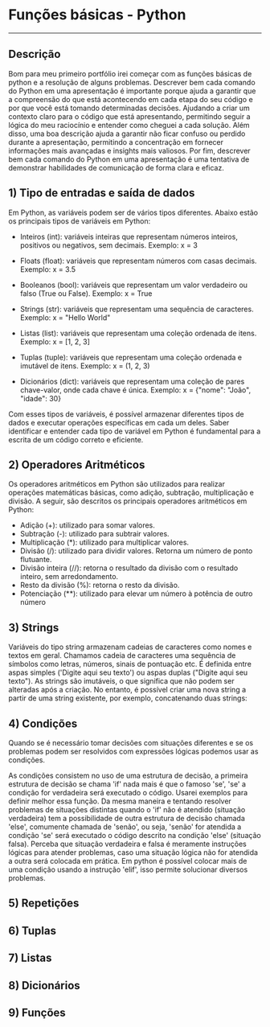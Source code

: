 # Funções básicas - **Python**
---
## Descrição

Bom para meu primeiro portfólio irei começar com as funções básicas de python e a resolução de alguns problemas. Descrever bem cada comando do Python em uma apresentação é importante porque ajuda a garantir que a compreensão do que está acontecendo em cada etapa do seu código e por que você está tomando determinadas decisões. Ajudando a criar um contexto claro para o código que está apresentando, permitindo seguir a lógica do meu raciocínio e entender como cheguei a cada solução. Além disso, uma boa descrição ajuda a garantir não ficar confuso ou perdido durante a apresentação, permitindo a concentração em fornecer informações mais avançadas e insights mais valiosos. Por fim, descrever bem cada comando do Python em uma apresentação é uma tentativa de demonstrar habilidades de comunicação de forma clara e eficaz.

## 1) Tipo de entradas e saída de dados
  Em Python, as variáveis podem ser de vários tipos diferentes. Abaixo estão os principais tipos de variáveis em Python:

* Inteiros (int): variáveis inteiras que representam números inteiros, positivos ou negativos, sem decimais. Exemplo: x = 3

* Floats (float): variáveis que representam números com casas decimais. Exemplo: x = 3.5

* Booleanos (bool): variáveis que representam um valor verdadeiro ou falso (True ou False). Exemplo: x = True

* Strings (str): variáveis que representam uma sequência de caracteres. Exemplo: x = "Hello World"

* Listas (list): variáveis que representam uma coleção ordenada de itens. Exemplo: x = [1, 2, 3]

* Tuplas (tuple): variáveis que representam uma coleção ordenada e imutável de itens. Exemplo: x = (1, 2, 3)

* Dicionários (dict): variáveis que representam uma coleção de pares chave-valor, onde cada chave é única. Exemplo: x = {"nome": "João", "idade": 30}

Com esses tipos de variáveis, é possível armazenar diferentes tipos de dados e executar operações específicas em cada um deles. Saber identificar e entender cada tipo de variável em Python é fundamental para a escrita de um código correto e eficiente.


## 2) Operadores Aritméticos

Os operadores aritméticos em Python são utilizados para realizar operações matemáticas básicas, como adição, subtração, multiplicação e divisão. A seguir, são descritos os principais operadores aritméticos em Python:

* Adição (+): utilizado para somar valores.
* Subtração (-): utilizado para subtrair valores.
* Multiplicação (*): utilizado para multiplicar valores.
* Divisão (/): utilizado para dividir valores. Retorna um número de ponto flutuante.
* Divisão inteira (//): retorna o resultado da divisão com o resultado inteiro, sem arredondamento.
* Resto da divisão (%): retorna o resto da divisão.
* Potenciação (**): utilizado para elevar um número à potência de outro número

## 3) Strings

Variáveis do tipo string armazenam cadeias de caracteres como nomes e textos em geral. Chamamos cadeia de caracteres uma sequência de símbolos como letras, números, sinais de pontuação etc. É definida entre aspas simples ('Digite aqui seu texto') ou aspas duplas ("Digite aqui seu texto"). As strings são imutáveis, o que significa que não podem ser alteradas após a criação. No entanto, é possível criar uma nova string a partir de uma string existente, por exemplo, concatenando duas strings:

## 4) Condições

Quando se é necessário tomar decisões com situações diferentes e se os problemas podem ser resolvidos com expressões lógicas podemos usar as condições.

As condições consistem no uso de uma estrutura de decisão, a primeira estrutura de decisão se chama 'if' nada mais é que o famoso 'se', 'se' a condição for verdadeira será executado o código. Usarei exemplos para definir melhor essa função. Da mesma maneira e tentando resolver problemas de situações distintas quando o 'if' não é atendido (situação verdadeira) tem a possibilidade de outra estrutura de decisão chamada 'else', comumente chamada de 'senão', ou seja, 'senão' for atendida a condição 'se' será executado o código descrito na condição 'else' (situação falsa). Perceba que situação verdadeira e falsa é meramente instruções lógicas para atender problemas, caso uma situação lógica não for atendida a outra será colocada em prática. Em python é possível colocar mais de uma condição usando a instrução 'elif', isso permite solucionar diversos problemas.

## 5) Repetições

## 6) Tuplas

## 7) Listas

## 8) Dicionários

## 9) Funções

